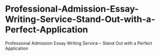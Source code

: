 # Professional-Admission-Essay-Writing-Service-Stand-Out-with-a-Perfect-Application
Professional Admission Essay Writing Service – Stand Out with a Perfect Application
